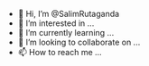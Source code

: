 - 👋 Hi, I’m @SalimRutaganda
- 👀 I’m interested in ...
- 🌱 I’m currently learning ...
- 💞️ I’m looking to collaborate on ...
- 📫 How to reach me ...

<!---
SalimRutaganda/SalimRutaganda is a ✨ special ✨ repository because its `README.md` (this file) appears on your GitHub profile.
You can click the Preview link to take a look at your changes.
--->
